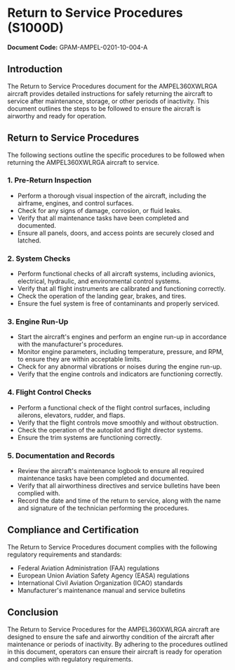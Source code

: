 # Return to Service Procedures (S1000D)

**Document Code:** GPAM-AMPEL-0201-10-004-A

## Introduction

The Return to Service Procedures document for the AMPEL360XWLRGA aircraft provides detailed instructions for safely returning the aircraft to service after maintenance, storage, or other periods of inactivity. This document outlines the steps to be followed to ensure the aircraft is airworthy and ready for operation.

## Return to Service Procedures

The following sections outline the specific procedures to be followed when returning the AMPEL360XWLRGA aircraft to service.

### 1. Pre-Return Inspection

- Perform a thorough visual inspection of the aircraft, including the airframe, engines, and control surfaces.
- Check for any signs of damage, corrosion, or fluid leaks.
- Verify that all maintenance tasks have been completed and documented.
- Ensure all panels, doors, and access points are securely closed and latched.

### 2. System Checks

- Perform functional checks of all aircraft systems, including avionics, electrical, hydraulic, and environmental control systems.
- Verify that all flight instruments are calibrated and functioning correctly.
- Check the operation of the landing gear, brakes, and tires.
- Ensure the fuel system is free of contaminants and properly serviced.

### 3. Engine Run-Up

- Start the aircraft's engines and perform an engine run-up in accordance with the manufacturer's procedures.
- Monitor engine parameters, including temperature, pressure, and RPM, to ensure they are within acceptable limits.
- Check for any abnormal vibrations or noises during the engine run-up.
- Verify that the engine controls and indicators are functioning correctly.

### 4. Flight Control Checks

- Perform a functional check of the flight control surfaces, including ailerons, elevators, rudder, and flaps.
- Verify that the flight controls move smoothly and without obstruction.
- Check the operation of the autopilot and flight director systems.
- Ensure the trim systems are functioning correctly.

### 5. Documentation and Records

- Review the aircraft's maintenance logbook to ensure all required maintenance tasks have been completed and documented.
- Verify that all airworthiness directives and service bulletins have been complied with.
- Record the date and time of the return to service, along with the name and signature of the technician performing the procedures.

## Compliance and Certification

The Return to Service Procedures document complies with the following regulatory requirements and standards:

- Federal Aviation Administration (FAA) regulations
- European Union Aviation Safety Agency (EASA) regulations
- International Civil Aviation Organization (ICAO) standards
- Manufacturer's maintenance manual and service bulletins

## Conclusion

The Return to Service Procedures for the AMPEL360XWLRGA aircraft are designed to ensure the safe and airworthy condition of the aircraft after maintenance or periods of inactivity. By adhering to the procedures outlined in this document, operators can ensure their aircraft is ready for operation and complies with regulatory requirements.
